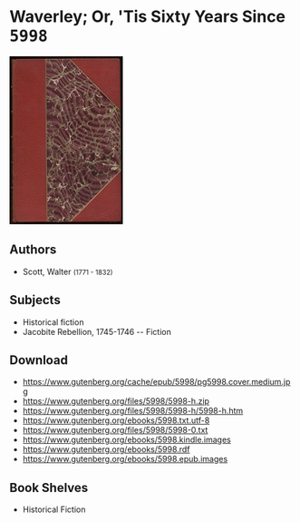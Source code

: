 # Waverley; Or, 'Tis Sixty Years Since <kbd>5998</kbd>

![](./cover.medium.jpg "")

## Authors


 - Scott, Walter <small>(1771 - 1832)</small>

## Subjects


 - Historical fiction
 - Jacobite Rebellion, 1745-1746 -- Fiction

## Download


 - https://www.gutenberg.org/cache/epub/5998/pg5998.cover.medium.jpg
 - https://www.gutenberg.org/files/5998/5998-h.zip
 - https://www.gutenberg.org/files/5998/5998-h/5998-h.htm
 - https://www.gutenberg.org/ebooks/5998.txt.utf-8
 - https://www.gutenberg.org/files/5998/5998-0.txt
 - https://www.gutenberg.org/ebooks/5998.kindle.images
 - https://www.gutenberg.org/ebooks/5998.rdf
 - https://www.gutenberg.org/ebooks/5998.epub.images

## Book Shelves


 - Historical Fiction
